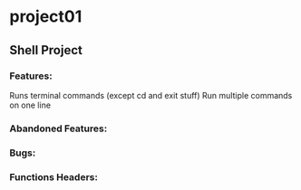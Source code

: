# project01
## Shell Project
### Features:
Runs terminal commands (except cd and exit stuff)
Run multiple commands on one line
### Abandoned Features:

### Bugs:

### Functions Headers:
